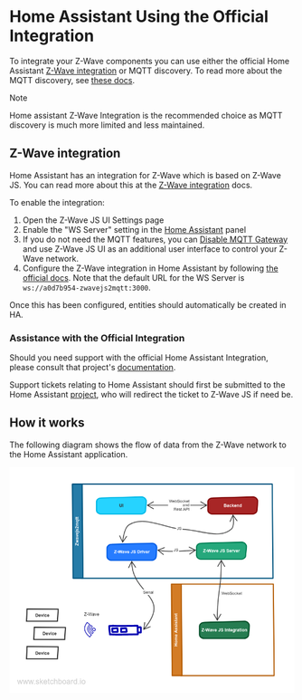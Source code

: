 # Home Assistant Using the Official Integration

To integrate your Z-Wave components you can use either the official Home Assistant [Z-Wave integration](https://www.home-assistant.io/integrations/zwave_js) or MQTT discovery. To read more about the MQTT discovery, see [these docs](/usage/setup?id=home-assistant-using-mqtt-discovery).

> [!NOTE]
> Home assistant Z-Wave Integration is the recommended choice as MQTT discovery is much more limited and less maintained.

## Z-Wave integration

Home Assistant has an integration for Z-Wave which is based on Z-Wave JS. You can read more about this at the [Z-Wave integration](https://www.home-assistant.io/integrations/zwave_js) docs.

To enable the integration:

1. Open the Z-Wave JS UI Settings page
2. Enable the "WS Server" setting in the [Home Assistant](/usage/setup?id=home-assistant) panel
3. If you do not need the MQTT features, you can [Disable MQTT Gateway](/usage/setup?id=disable-gateway) and use Z-Wave JS UI as an additional user interface to control your Z-Wave network.
4. Configure the Z-Wave integration in Home Assistant by following [the official docs](https://www.home-assistant.io/integrations/zwave_js). Note that the default URL for the WS Server is `ws://a0d7b954-zwavejs2mqtt:3000`.

Once this has been configured, entities should automatically be created in HA.

### Assistance with the Official Integration

Should you need support with the official Home Assistant Integration, please consult that project's [documentation](https://www.home-assistant.io/integrations/zwave_js/).

Support tickets relating to Home Assistant should first be submitted to the Home Assistant [project](https://github.com/home-assistant/core), who will redirect the ticket to Z-Wave JS if need be.

## How it works

The following diagram shows the flow of data from the Z-Wave network to the Home Assistant application.

![Home Assistant](../_images/Home_Assistant_sketch.png)
